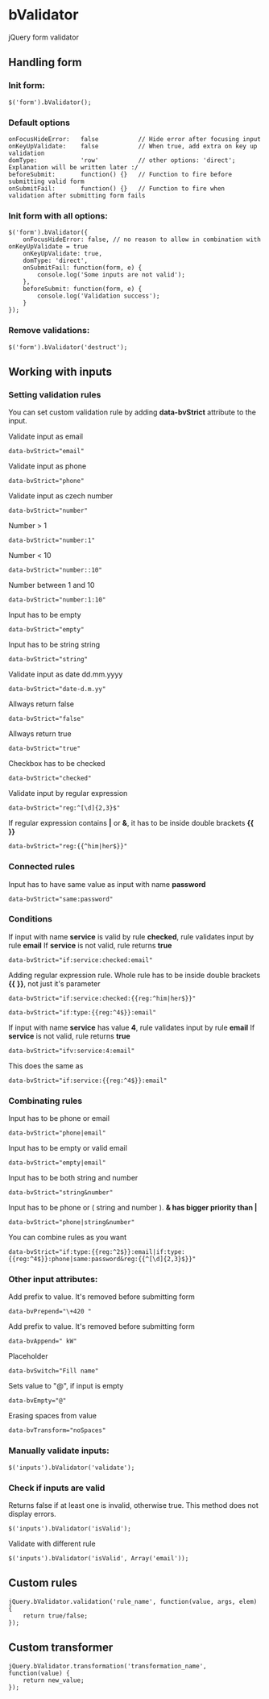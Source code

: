 bValidator
==========

jQuery form validator

## Handling form ##

### Init form: ###
	
	$('form').bValidator();

### Default options ###
	
	onFocusHideError: 	false			// Hide error after focusing input
	onKeyUpValidate: 	false 			// When true, add extra on key up validation
	domType:			'row'			// other options: 'direct'; Explanation will be written later :/
	beforeSubmit: 		function() {}	// Function to fire before submitting valid form
	onSubmitFail: 		function() {}	// Function to fire when validation after submitting form fails

### Init form with all options: ###
	
	$('form').bValidator({
		onFocusHideError: false, // no reason to allow in combination with onKeyUpValidate = true
		onKeyUpValidate: true,
		domType: 'direct',
	    onSubmitFail: function(form, e) {
	        console.log('Some inputs are not valid');
	    },
	    beforeSubmit: function(form, e) {
	        console.log('Validation success');
	    }
	});

### Remove validations: ###

	$('form').bValidator('destruct');

## Working with inputs ##

### Setting validation rules ###

You can set custom validation rule by adding **data-bvStrict** attribute to the input.

Validate input as email

	data-bvStrict="email"

Validate input as phone

	data-bvStrict="phone"
	
Validate input as czech number

	data-bvStrict="number"
	
Number > 1

	data-bvStrict="number:1"
	
Number < 10

	data-bvStrict="number::10"
	
Number between 1 and 10

	data-bvStrict="number:1:10"
	
Input has to be empty

	data-bvStrict="empty"
	
Input has to be string string

	data-bvStrict="string"
	
Validate input as date dd.mm.yyyy

	data-bvStrict="date-d.m.yy"
	
Allways return false

	data-bvStrict="false"
	
Allways return true

	data-bvStrict="true"
	
Checkbox has to be checked

	data-bvStrict="checked"
	
Validate input by regular expression

	data-bvStrict="reg:^[\d]{2,3}$"
	
If regular expression contains **|** or **&**, it has to be inside double brackets **{{** **}}** 

	data-bvStrict="reg:{{^him|her$}}"

### Connected rules ###

Input has to have same value as input with name **password**

	data-bvStrict="same:password"

### Conditions ###

If input with name **service** is valid by rule **checked**, rule validates input by rule **email**
If **service** is not valid, rule returns **true**

	data-bvStrict="if:service:checked:email"

Adding regular expression rule. Whole rule has to be inside double brackets **{{** **}}**, not just it's parameter

	data-bvStrict="if:service:checked:{{reg:^him|her$}}"

	data-bvStrict="if:type:{{reg:^4$}}:email"

If input with name **service** has value **4**, rule validates input by rule **email**
If **service** is not valid, rule returns **true**
	
	data-bvStrict="ifv:service:4:email"

This does the same as
	
	data-bvStrict="if:service:{{reg:^4$}}:email"

### Combinating rules ###

Input has to be phone or email
	
	data-bvStrict="phone|email"

Input has to be empty or valid email
	
	data-bvStrict="empty|email"

Input has to be both string and number
	
	data-bvStrict="string&number"

Input has to be phone or ( string and number ). **& has bigger priority than |**
	
	data-bvStrict="phone|string&number"

You can combine rules as you want

	data-bvStrict="if:type:{{reg:^2$}}:email|if:type:{{reg:^4$}}:phone|same:password&reg:{{^[\d]{2,3}$}}"


### Other input attributes: ###

Add prefix to value. It's removed before submitting form
	
	data-bvPrepend="\+420 "

Add prefix to value. It's removed before submitting form

	data-bvAppend=" kW"

Placeholder

	data-bvSwitch="Fill name"

Sets value to "@", if input is empty

	data-bvEmpty="@"

Erasing spaces from value

	data-bvTransform="noSpaces"


### Manually validate inputs: ###

	$('inputs').bValidator('validate');


### Check if inputs are valid ###

Returns false if at least one is invalid, otherwise true. This method does not display errors.

	$('inputs').bValidator('isValid');

Validate with different rule

	$('inputs').bValidator('isValid', Array('email'));

## Custom rules ##

	jQuery.bValidator.validation('rule_name', function(value, args, elem) {
	    return true/false;
	});

## Custom transformer ##

	jQuery.bValidator.transformation('transformation_name', function(value) {
		return new_value;
	});

